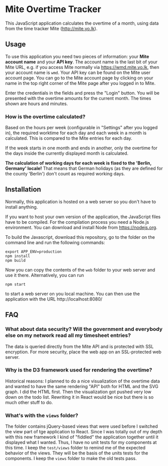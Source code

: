 # Mite Overtime Tracker

This JavaScript application calculates the overtime of a month, using data from the time tracker Mite (http://mite.yo.lk).

## Usage

To use this application you need two pieces of information: your **Mite account name** and your **API key**. The account name is the last bit of your Mite URL, e.g. if you access Mite normally via https://wmd.mite.yo.lk, then your account name is `wmd`. Your API key can be found on the Mite user account page. You can go to the Mite account page by clicking on your name in the top right corner of the Mite page after you logged in to Mite. 

Enter the credentials in the fields and press the "Login" button. You will be presented with the overtime amounts for the current month. The times shown are hours and minutes.

### How is the overtime calculated?

Based on the hours per week (configurable in "Settings" after you logged in), the required worktime for each day and each week in a month is calculated. This is compared to the Mite entries for each day.

If the week starts in one month and ends in another, only the overtime for the days inside the currently displayed month is calculated.

**The calculation of working days for each week is fixed to the 'Berlin, Germany' locale!** That means that German holidays (as they are defined for the county 'Berlin') don't count as required working days.
  

## Installation

Normally, this application is hosted on a web server so you don't have to install anything.

If you want to host your own version of the application, the JavaScript files have to be compiled. For the compilation process you need a Node.js environment. You can download and install Node from https://nodejs.org.

To build the Javascript, download this repository, go to the folder on the command line and run the following commands:

	export APP_ENV=production
	npm install
	npm build

Now you can copy the contents of the `web` folder to your web server and use it there. Alternatively, you can run

	npm start

to start a web server on you local machine. You can then use the application with the URL http://localhost:8080/


## FAQ

### What about data security? Will the government and everybody else on my network read all my timesheet entries?
The data is queried directly from the Mite API and is protected with SSL encryption. For more security, place the web app on an SSL-protected web server.

### Why is the D3 framework used for rendering the overtime?
Historical reasons: I planned to do a nice visualization of the overtime data and wanted to have the same rendering "API" both for HTML and the SVG graph. I did the HTML first. Then the visualization got pushed very low down on the todo list. Rewriting it in React would be nice but there is so much other stuff to do.

### What's with the `views` folder?
The folder contains jQuery-based views that were used before I switched the view part of tge application to React. Since I was totally out of my depth with this new framework I kind of "fiddled" the application together until it displayed what I wanted. Thus, I have no unit tests for my components at this time. I keep the `test/views` folder to remind me of the expected behavior of the views. They will be the basis of the units tests for the components. I keep the `views` folder to make the old tests pass.   





